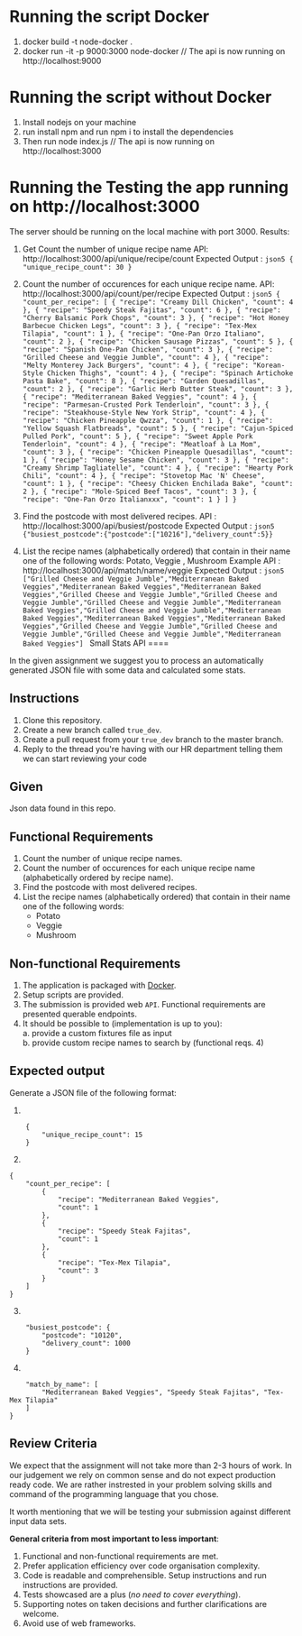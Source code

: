 Running the script  Docker
====
1. docker build -t node-docker .
2. docker run -it -p 9000:3000 node-docker
// The api is now running on  http://localhost:9000

Running the script without Docker
====
1. Install nodejs on your machine
2. run install npm and run npm i to install the dependencies
2. Then run node index.js
// The api is now running on  http://localhost:3000


Running the Testing the app running on http://localhost:3000
====
The server should be running on the local machine with port 3000.
   Results:
   1. Get Count the number of unique recipe name
       API:  http://localhost:3000/api/unique/recipe/count
       Expected Output : ```json5
                             {
                                 "unique_recipe_count": 30
                             }
                         ```
   2. Count the number of occurences for each unique recipe name.
       API:  http://localhost:3000/api/count/per/recipe
       Expected Output : ```json5
                             {
                               "count_per_recipe": [
                                 {
                                   "recipe": "Creamy Dill Chicken",
                                   "count": 4
                                 },
                                 {
                                   "recipe": "Speedy Steak Fajitas",
                                   "count": 6
                                 },
                                 {
                                   "recipe": "Cherry Balsamic Pork Chops",
                                   "count": 3
                                 },
                                 {
                                   "recipe": "Hot Honey Barbecue Chicken Legs",
                                   "count": 3
                                 },
                                 {
                                   "recipe": "Tex-Mex Tilapia",
                                   "count": 1
                                 },
                                 {
                                   "recipe": "One-Pan Orzo Italiano",
                                   "count": 2
                                 },
                                 {
                                   "recipe": "Chicken Sausage Pizzas",
                                   "count": 5
                                 },
                                 {
                                   "recipe": "Spanish One-Pan Chicken",
                                   "count": 3
                                 },
                                 {
                                   "recipe": "Grilled Cheese and Veggie Jumble",
                                   "count": 4
                                 },
                                 {
                                   "recipe": "Melty Monterey Jack Burgers",
                                   "count": 4
                                 },
                                 {
                                   "recipe": "Korean-Style Chicken Thighs",
                                   "count": 4
                                 },
                                 {
                                   "recipe": "Spinach Artichoke Pasta Bake",
                                   "count": 8
                                 },
                                 {
                                   "recipe": "Garden Quesadillas",
                                   "count": 2
                                 },
                                 {
                                   "recipe": "Garlic Herb Butter Steak",
                                   "count": 3
                                 },
                                 {
                                   "recipe": "Mediterranean Baked Veggies",
                                   "count": 4
                                 },
                                 {
                                   "recipe": "Parmesan-Crusted Pork Tenderloin",
                                   "count": 3
                                 },
                                 {
                                   "recipe": "Steakhouse-Style New York Strip",
                                   "count": 4
                                 },
                                 {
                                   "recipe": "Chicken Pineapple Qwzza",
                                   "count": 1
                                 },
                                 {
                                   "recipe": "Yellow Squash Flatbreads",
                                   "count": 5
                                 },
                                 {
                                   "recipe": "Cajun-Spiced Pulled Pork",
                                   "count": 5
                                 },
                                 {
                                   "recipe": "Sweet Apple Pork Tenderloin",
                                   "count": 4
                                 },
                                 {
                                   "recipe": "Meatloaf à La Mom",
                                   "count": 3
                                 },
                                 {
                                   "recipe": "Chicken Pineapple Quesadillas",
                                   "count": 1
                                 },
                                 {
                                   "recipe": "Honey Sesame Chicken",
                                   "count": 3
                                 },
                                 {
                                   "recipe": "Creamy Shrimp Tagliatelle",
                                   "count": 4
                                 },
                                 {
                                   "recipe": "Hearty Pork Chili",
                                   "count": 4
                                 },
                                 {
                                   "recipe": "Stovetop Mac 'N' Cheese",
                                   "count": 1
                                 },
                                 {
                                   "recipe": "Cheesy Chicken Enchilada Bake",
                                   "count": 2
                                 },
                                 {
                                   "recipe": "Mole-Spiced Beef Tacos",
                                   "count": 3
                                 },
                                 {
                                   "recipe": "One-Pan Orzo Italianxxx",
                                   "count": 1
                                 }
                               ]
                             }
                         ```
   3.  Find the postcode with most delivered recipes.
            API : http://localhost:3000/api/busiest/postcode
            Expected Output : ```json5
                                  {"busiest_postcode":{"postcode":["10216"],"delivery_count":5}}
                              ```
   
   4.   List the recipe names (alphabetically ordered) that contain in their name one of the following words: Potato, Veggie , Mushroom
            Example
            API : http://localhost:3000/api/match/name/veggie
            Expected Output : ```json5
                                  ["Grilled Cheese and Veggie Jumble","Mediterranean Baked Veggies","Mediterranean Baked Veggies","Mediterranean Baked Veggies","Grilled Cheese and Veggie Jumble","Grilled Cheese and Veggie Jumble","Grilled Cheese and Veggie Jumble","Mediterranean Baked Veggies","Grilled Cheese and Veggie Jumble","Mediterranean Baked Veggies","Mediterranean Baked Veggies","Mediterranean Baked Veggies","Grilled Cheese and Veggie Jumble","Grilled Cheese and Veggie Jumble","Grilled Cheese and Veggie Jumble","Mediterranean Baked Veggies"]
                              ```
Small Stats API
====

In the given assignment we suggest you to process an automatically generated JSON file with some data and calculated some stats.

Instructions
-----

1. Clone this repository.
2. Create a new branch called `true_dev`.
3. Create a pull request from your `true_dev` branch to the master branch.
4. Reply to the thread you're having with our HR department telling them we can start reviewing your code

Given
-----

Json data found in this repo.

Functional Requirements
------

1. Count the number of unique recipe names.
2. Count the number of occurences for each unique recipe name (alphabetically ordered by recipe name).
3. Find the postcode with most delivered recipes.
4. List the recipe names (alphabetically ordered) that contain in their name one of the following words:
    - Potato
    - Veggie
    - Mushroom

Non-functional Requirements
--------

1. The application is packaged with [Docker](https://www.docker.com/).
2. Setup scripts are provided.
3. The submission is provided web `API`. Functional requirements are presented querable endpoints. 
4. It should be possible to (implementation is up to you):  
    a. provide a custom fixtures file as input  
    b. provide custom recipe names to search by (functional reqs. 4)  

Expected output
---------------

Generate a JSON file of the following format:

1. 
```json5
    {
        "unique_recipe_count": 15
    }
```
2.
```json5
{
    "count_per_recipe": [
        {
            "recipe": "Mediterranean Baked Veggies",
            "count": 1
        },
        {
            "recipe": "Speedy Steak Fajitas",
            "count": 1
        },
        {
            "recipe": "Tex-Mex Tilapia",
            "count": 3
        }
    ]
}
```
3. 
```json5
    "busiest_postcode": {
        "postcode": "10120",
        "delivery_count": 1000
    }
```
4.
```json5
    "match_by_name": [
        "Mediterranean Baked Veggies", "Speedy Steak Fajitas", "Tex-Mex Tilapia"
    ]
}
```

Review Criteria
---

We expect that the assignment will not take more than 2-3 hours of work. In our judgement we rely on common sense
and do not expect production ready code. We are rather instrested in your problem solving skills and command of the programming language that you chose.

It worth mentioning that we will be testing your submission against different input data sets.

__General criteria from most important to less important__:

1. Functional and non-functional requirements are met.
2. Prefer application efficiency over code organisation complexity.
3. Code is readable and comprehensible. Setup instructions and run instructions are provided.
4. Tests showcased are a plus (_no need to cover everything_).
5. Supporting notes on taken decisions and further clarifications are welcome.
6. Avoid use of web frameworks. 
